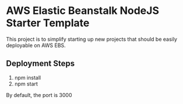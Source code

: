 # AWS Elastic Beanstalk NodeJS Starter Template

This project is to simplify starting up new projects that should be easily deployable on AWS EBS.

## Deployment Steps
1. npm install
2. npm start

By default, the port is 3000